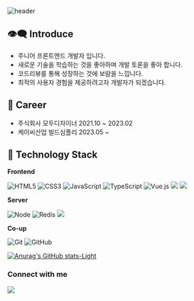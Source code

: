![header](https://capsule-render.vercel.app/api?type=wave&color=E45D4C&height=240&section=header&text=SungHoon%20Jung&fontSize=60&fontColor=ffffff&fontAlignY=40&animation=twinkling)
 
👁️‍🗨️ Introduce
---
- 주니어 프론트엔드 개발자 입니다.
- 새로운 기술을 학습하는 것을 좋아하며 개발 토론을 좋아 합니다.
- 코드리뷰를 통해 성장하는 것에 보람을 느낍니다.
- 최적의 사용자 경험을 제공하려고자 개발자가 되겠습니다.

🏢 Career
---
- 주식회사 모두디자이너 2021.10 ~ 2023.02
- 케이씨산업 빌드심플리 2023.05 ~

🔧 Technology Stack
---


**Frontend**

<img alt="HTML5" src="https://img.shields.io/badge/html5-%23E34F26.svg?style=for-the-badge&logo=html5&logoColor=white"/> <img alt="CSS3" src="https://img.shields.io/badge/css3-%231572B6.svg?style=for-the-badge&logo=css3&logoColor=white"/> <img alt="JavaScript" src="https://img.shields.io/badge/javascript-%23323330.svg?style=for-the-badge&logo=javascript&logoColor=%23F7DF1E"/> <img alt="TypeScript" src="https://img.shields.io/badge/typescript-%23007ACC.svg?style=for-the-badge&logo=typescript&logoColor=white"/> ![Vue.js](https://img.shields.io/badge/vuejs-%2335495e.svg?style=for-the-badge&logo=vuedotjs&logoColor=%234FC08D) <img src="https://img.shields.io/badge/Nuxt.js-00DC82?style=for-the-badge&logo=Nuxt.js&logoColor=white"/> <img src="https://img.shields.io/badge/React-61DAFB?style=for-the-badge&logo=React&logoColor=black"/>

**Server**

![Node](https://img.shields.io/badge/Node.js-339933?style=for-the-badge&logo=node.js&logoColor=white) <img alt="Redis" src="https://img.shields.io/badge/Redis-DC382D?style=for-the-badge&logo=Redis&logoColor=white"/> <img src="https://img.shields.io/badge/MongoDB-47A248?style=for-the-badge&logo=MongoDB&logoColor=white"/>

**Co-up**

<img alt="Git" src ="https://img.shields.io/badge/Git-F05032.svg?&style=for-the-badge&logo=Git&logoColor=white"/> <img alt="GitHub" src ="https://img.shields.io/badge/GitHub-181717.svg?&style=for-the-badge&logo=GitHub&logoColor=white"/>

[![Anurag's GitHub stats-Light](https://github-readme-stats.vercel.app/api?username=sh-oon&show_icons=true&theme=default#gh-light-mode-only)](https://github.com/anuraghazra/github-readme-stats#gh-light-mode-only)


### Connect with me

<p>
<a href="mailto:ajcjcjc@gmail.com"><img src="https://img.shields.io/badge/Gmail-D14836?style=for-the-badge&logo=gmail&logoColor=white"/></a>
</p>

<!--
![HTML5](https://img.shields.io/badge/html5-%23E34F26.svg?style=for-the-badge&logo=html5&logoColor=white)
![CSS3](https://img.shields.io/badge/css3-%231572B6.svg?style=for-the-badge&logo=css3&logoColor=white)
![JavaScript](https://img.shields.io/badge/javascript-%23323330.svg?style=for-the-badge&logo=javascript&logoColor=%23F7DF1E)
![Vue.js](https://img.shields.io/badge/vuejs-%2335495e.svg?style=for-the-badge&logo=vuedotjs&logoColor=%234FC08D) 
![React.js](https://img.shields.io/badge/react-61DAFB?style=for-the-badge&logo=react&logoColor=black)
<img alt="React" src="https://img.shields.io/badge/react-%2320232a.svg?style=for-the-badge&logo=react&logoColor=%2361DAFB"/> 
<img alt="Redux" src="https://img.shields.io/badge/redux-%23593d88.svg?style=for-the-badge&logo=redux&logoColor=white"/> 
<img alt="Spring" src="https://img.shields.io/badge/spring-%236DB33F.svg?style=for-the-badge&logo=spring&logoColor=white"/> 
<img alt="NestJS" src="https://img.shields.io/badge/nestjs-%23E0234E.svg?style=for-the-badge&logo=nestjs&logoColor=white" />

참고 깃허브
https://github.com/minuukang
https://github.com/threeplef
https://github.com/jooy2
-->
